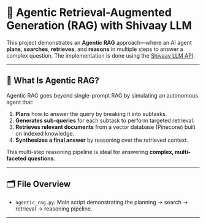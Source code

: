 # 🤖 Agentic Retrieval-Augmented Generation (RAG) with Shivaay LLM

This project demonstrates an **Agentic RAG** approach—where an AI agent **plans**, **searches**, **retrieves**, and **reasons** in multiple steps to answer a complex question. The implementation is done using the [Shivaay LLM API](https://futurixai.com).

---

## 🧩 What Is Agentic RAG?

Agentic RAG goes beyond single-prompt RAG by simulating an autonomous agent that:
1. **Plans** how to answer the query by breaking it into subtasks.
2. **Generates sub-queries** for each subtask to perform targeted retrieval.
3. **Retrieves relevant documents** from a vector database (Pinecone) built on indexed knowledge.
4. **Synthesizes a final answer** by reasoning over the retrieved context.

This multi-step reasoning pipeline is ideal for answering **complex, multi-faceted questions**.

---

## 🗂 File Overview

- `agentic_rag.py`: Main script demonstrating the planning → search → retrieval → reasoning pipeline.

---

